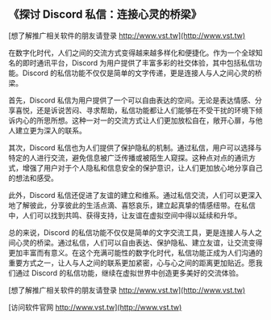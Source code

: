 ## **《探讨 Discord 私信：连接心灵的桥梁》**

[想了解推广相关软件的朋友请登录 http://www.vst.tw](http://www.vst.tw)

在数字化时代，人们之间的交流方式变得越来越多样化和便捷化。作为一个全球知名的即时通讯平台，Discord 为用户提供了丰富多彩的社交体验，其中包括私信功能。Discord 的私信功能不仅仅是简单的文字传递，更是连接人与人之间心灵的桥梁。

首先，Discord 私信为用户提供了一个可以自由表达的空间。无论是表达情感、分享喜悦，还是诉说苦闷、寻求帮助，私信功能都让人们能够在不受干扰的环境下倾诉内心的所思所想。这种一对一的交流方式让人们更加放松自在，敞开心扉，与他人建立更为深入的联系。

其次，Discord 私信也为人们提供了保护隐私的机制。通过私信，用户可以选择与特定的人进行交流，避免信息被广泛传播或被陌生人窥探。这种点对点的通讯方式，增强了用户对于个人隐私和信息安全的保护意识，让人们更加放心地分享自己的想法和感受。

此外，Discord 私信还促进了友谊的建立和维系。通过私信交流，人们可以更深入地了解彼此，分享彼此的生活点滴、喜怒哀乐，建立起真挚的情感纽带。在私信中，人们可以找到共鸣、获得支持，让友谊在虚拟空间中得以延续和升华。

总的来说，Discord 的私信功能不仅仅是简单的文字交流工具，更是连接人与人之间心灵的桥梁。通过私信，人们可以自由表达、保护隐私、建立友谊，让交流变得更加丰富而有意义。在这个充满可能性的数字化时代，私信功能正成为人们沟通的重要方式之一，让人与人之间的联系更加紧密，心与心之间的距离更加贴近。愿我们通过 Discord 的私信功能，继续在虚拟世界中创造更多美好的交流体验。

[想了解推广相关软件的朋友请登录 http://www.vst.tw](http://www.vst.tw)


[访问软件官网 http://www.vst.tw](http://www.vst.tw)
